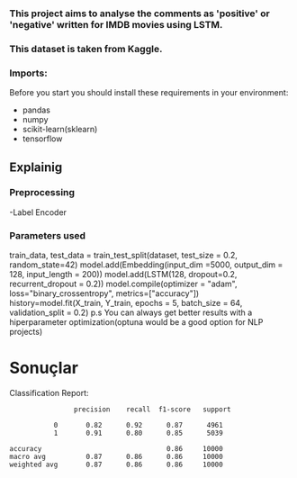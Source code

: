 ### This project aims to analyse the comments as 'positive' or 'negative' written for IMDB movies using LSTM.
### This dataset is taken from Kaggle.

### Imports:
Before you start you should install these requirements in your environment:
- pandas
- numpy
- scikit-learn(sklearn)
- tensorflow

## Explainig
### Preprocessing
-Label Encoder

### Parameters used
</b>train_data, test_data = train_test_split(dataset, test_size = 0.2, random_state=42)
</b>model.add(Embedding(input_dim =5000, output_dim = 128, input_length = 200))
</b>model.add(LSTM(128, dropout=0.2, recurrent_dropout = 0.2))
</b>model.compile(optimizer = "adam", loss="binary_crossentropy", metrics=["accuracy"])
</b>history=model.fit(X_train, Y_train, epochs = 5, batch_size = 64, validation_split = 0.2)
p.s You can always get better results with a hiperparameter optimization(optuna would be a good option for NLP projects)

# Sonuçlar

Classification Report:

                    precision    recall  f1-score   support

               0       0.82      0.92      0.87      4961
               1       0.91      0.80      0.85      5039

    accuracy                               0.86     10000
    macro avg          0.87      0.86      0.86     10000
    weighted avg       0.87      0.86      0.86     10000









